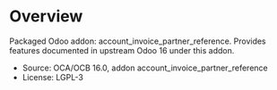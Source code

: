 # Overview

Packaged Odoo addon: account_invoice_partner_reference. Provides features documented in upstream Odoo 16 under this addon.

- Source: OCA/OCB 16.0, addon account_invoice_partner_reference
- License: LGPL-3
